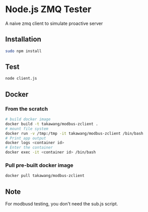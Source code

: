 # Node.js ZMQ Tester
A naive zmq client to simulate proactive server

## Installation
```bash
sudo npm install 
```

## Test
```bash
node client.js
```

## Docker

### From the scratch
```bash
# build docker image 
docker build -t takawang/modbus-zclient .
# mount file system
docker run -v /tmp:/tmp -it takawang/modbus-zclient /bin/bash
# Print app output
docker logs <container id>
# Enter the container
docker exec -it <container id> /bin/bash
```

### Pull pre-built docker image
```bash
docker pull takawang/modbus-zclient
```

## Note
For modbusd testing, you don't need the sub.js script. 
